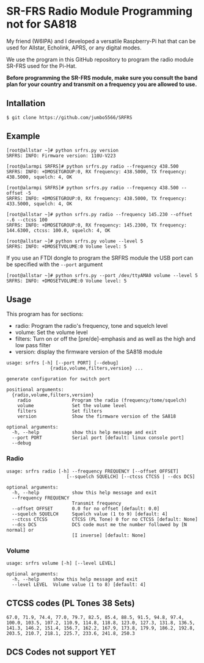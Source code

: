 # SR-FRS Radio Module Programming not for SA818

My friend (W6IPA) and I developed a versatile Raspberry-Pi hat that
can be used for Allstar, Echolink, APRS, or any digital modes.

We use the program in this GitHub repository to program the radio
module SR-FRS used for the Pi-Hat.

**Before programming the SR-FRS module, make sure you consult the band
plan for your country and transmit on a frequency you are allowed to
use.**

## Intallation

```
$ git clone https://github.com/jumbo5566/SRFRS

```

## Example

```
[root@allstar ~]# python srfrs.py version
SRFRS: INFO: Firmware version: 110U-V223

[root@alarmpi SRFRS]# python srfrs.py radio --frequency 438.500
SRFRS: INFO: +DMOSETGROUP:0, RX frequency: 438.5000, TX frequency: 438.5000, squelch: 4, OK

[root@alarmpi SRFRS]# python srfrs.py radio --frequency 438.500 --offset -5
SRFRS: INFO: +DMOSETGROUP:0, RX frequency: 438.5000, TX frequency: 433.5000, squelch: 4, OK

[root@allstar ~]# python srfrs.py radio --frequency 145.230 --offset -.6 --ctcss 100
SRFRS: INFO: +DMOSETGROUP:0, RX frequency: 145.2300, TX frequency: 144.6300, ctcss: 100.0, squelch: 4, OK

[root@allstar ~]# python srfrs.py volume --level 5
SRFRS: INFO: +DMOSETVOLUME:0 Volume level: 5
```

If you use an FTDI dongle to program the SRFRS module the USB port can
be specified with the `--port` argument

```
[root@allstar ~]# python srfrs.py --port /dev/ttyAMA0 volume --level 5
SRFRS: INFO: +DMOSETVOLUME:0 Volume level: 5
```

## Usage

This program has for sections:

 - radio: Program the radio's frequency, tone and squelch level
 - volume: Set the volume level
 - filters: Turn on or off the [pre/de]-emphasis and as well as the high and low pass filter
 - version: display the firmware version of the SA818 module

```
usage: srfrs [-h] [--port PORT] [--debug]
                {radio,volume,filters,version} ...

generate configuration for switch port

positional arguments:
  {radio,volume,filters,version}
    radio               Program the radio (frequency/tome/squelch)
    volume              Set the volume level
    filters             Set filters
    version             Show the firmware version of the SA818

optional arguments:
  -h, --help            show this help message and exit
  --port PORT           Serial port [default: linux console port]
  --debug
```

### Radio

```
usage: srfrs radio [-h] --frequency FREQUENCY [--offset OFFSET]
                      [--squelch SQUELCH] [--ctcss CTCSS | --dcs DCS]

optional arguments:
  -h, --help            show this help message and exit
  --frequency FREQUENCY
                        Transmit frequency
  --offset OFFSET       0.0 for no offset [default: 0.0]
  --squelch SQUELCH     Squelch value (1 to 9) [default: 4]
  --ctcss CTCSS         CTCSS (PL Tone) 0 for no CTCSS [default: None]
  --dcs DCS             DCS code must me the number followed by [N normal] or
                        [I inverse] [default: None]
```

### Volume

```
usage: srfrs volume [-h] [--level LEVEL]

optional arguments:
  -h, --help     show this help message and exit
  --level LEVEL  Volume value (1 to 8) [default: 4]
```


## CTCSS codes (PL Tones 38 Sets)

```
67.0, 71.9, 74.4, 77.0, 79.7, 82.5, 85.4, 88.5, 91.5, 94.8, 97.4,
100.0, 103.5, 107.2, 110.9, 114.8, 118.8, 123.0, 127.3, 131.8, 136.5,
141.3, 146.2, 151.4, 156.7, 162.2, 167.9, 173.8, 179.9, 186.2, 192.8,
203.5, 210.7, 218.1, 225.7, 233.6, 241.8, 250.3
```

## DCS Codes not support YET




[1]: http://www.sunrisedigit.com/upload/file/1558943384.rar
